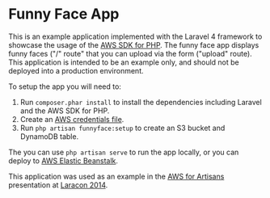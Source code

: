 # Funny Face App

This is an example application implemented with the Laravel 4 framework to
showcase the usage of the [AWS SDK for PHP](https://github.com/aws/aws-sdk-php).
The funny face app displays funny faces ("/" route" that you can upload via the
form ("upload" route). This application is intended to be an example only, and
should not be deployed into a production environment.

To setup the app you will need to:

1. Run `composer.phar install` to install the dependencies including Laravel and
   the AWS SDK for PHP.
2. Create an [AWS credentials file](http://docs.aws.amazon.com/aws-sdk-php/guide/latest/credentials.html#using-the-aws-credentials-file-and-credential-profiles).
3. Run `php artisan funnyface:setup` to create an S3 bucket and DynamoDB table.

The you can use `php artisan serve` to run the app locally, or you can deploy
to [AWS Elastic Beanstalk](https://aws.amazon.com/elasticbeanstalk/).

This application was used as an example in the
[AWS for Artisans](https://joind.in/talk/view/11330) presentation at
[Laracon 2014](https://conference.laravel.com/).
